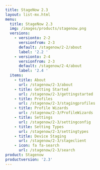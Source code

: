 ```yaml
---
title: StageNow 2.3
layout: list-mx.html
menu:
  title: StageNow 2.3
  img: /images/products/stagenow.png
  versions:
    - versionto: 2-2
      versionfrom: 2-3
      default: /stagenow/2-2/about
      label: '2.2 '
    - versionto: 2-4
      versionfrom: 2-3
      default: /stagenow/2-4/about
      label: '2.4 '
  items:
    - title: About
      url: /stagenow/2-3/about
    - title: Getting Started
      url: /stagenow/2-3/gettingstarted
    - title: Profiles
      url: /stagenow/2-3/stagingprofiles
    - title: Profile Wizards
      url: /stagenow/2-3/ProfileWizards
    - title: Settings
      url: /stagenow/2-3/settingconfig
    - title: Setting Types
      url: /stagenow/2-3/settingtypes
    - title: Device Staging
      url: /stagenow/2-3/stageclient
    - icon: fa fa-search
      url: /stagenow/2-3/search
product: Stagenow
productversion: '2.3'
---
```












